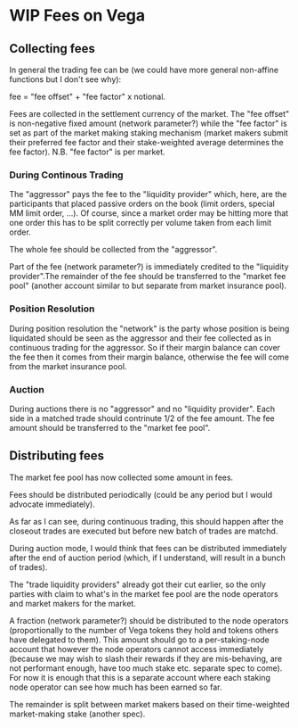 
# WIP Fees on Vega

## Collecting fees

In general the trading fee can be (we could have more general non-affine functions but I don't see why):

fee = "fee offset" + "fee factor" x notional.

Fees are collected in the settlement currency of the market. The "fee offset" is non-negative fixed amount (network parameter?) while the "fee factor" is set as part of the market making staking mechanism (market makers submit their preferred fee factor and their stake-weighted average determines the fee factor). N.B. "fee factor" is per market. 

### During Continous Trading

The "aggressor" pays the fee to the "liquidity provider" which, here, are the participants that placed passive orders on the book (limit orders, special MM limit order, ...). Of course, since a market order may be hitting more that one order this has to be split correctly per volume taken from each limit order. 

The whole fee should be collected from the "aggressor". 

Part of the fee (network parameter?) is immediately credited to the "liquidity provider".The remainder of the fee should be transferred to the "market fee pool" (another account similar to but separate from market insurance pool). 

### Position Resolution 

During position resolution the "network" is the party whose position is being liquidated should be seen as the aggressor and their fee collected as in continuous trading for the aggressor. So if their margin balance can cover the fee then it comes from their margin balance, otherwise the fee will come from the market insurance pool.  

### Auction

During auctions there is no "aggressor" and no "liquidity provider". Each side in a matched trade should contrinute 1/2 of the fee amount. The fee amount should be transferred to the "market fee pool". 

## Distributing fees

The market fee pool has now collected some amount in fees.

Fees should be distributed periodically (could be any period but I would advocate immediately).

As far as I can see, during continuous trading, this should happen after the closeout trades are executed but before new batch of trades are matchd.

During auction mode, I would think that fees can be distributed immediately after the end of auction period (which, if I understand, will result in a bunch of trades).

The "trade liquidity providers" already got their cut earlier, so the only parties with claim to what's in the market fee pool are the node operators and market makers for the market.

A fraction (network parameter?) should be distributed to the node operators (proportionally to the number of Vega tokens they hold and tokens others have delegated to them). This amount should go to a per-staking-node account that however the node operators cannot access immediately (because we may wish to slash their rewards if they are mis-behaving, are not performant enough, have too much stake etc. separate spec to come). For now it is enough that this is a separate account where each staking node operator can see how much has been earned so far.  

The remainder is split between market makers based on their time-weighted market-making stake (another spec).

